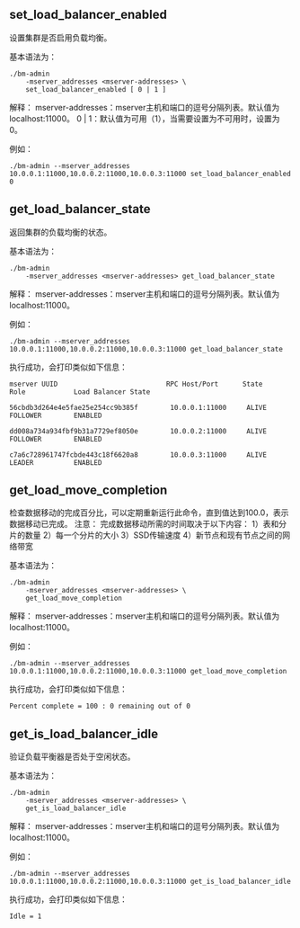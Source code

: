 ## **set_load_balancer_enabled**

设置集群是否启用负载均衡。

基本语法为：

```
./bm-admin
    -mserver_addresses <mserver-addresses> \
    set_load_balancer_enabled [ 0 | 1 ]
```

解释：
mserver-addresses：mserver主机和端口的逗号分隔列表。默认值为localhost:11000。
0 | 1：默认值为可用（1），当需要设置为不可用时，设置为0。

例如：

```
./bm-admin --mserver_addresses 10.0.0.1:11000,10.0.0.2:11000,10.0.0.3:11000 set_load_balancer_enabled 0
```

## **get_load_balancer_state**

返回集群的负载均衡的状态。

基本语法为：

```
./bm-admin
    -mserver_addresses <mserver-addresses> get_load_balancer_state
```


解释：
mserver-addresses：mserver主机和端口的逗号分隔列表。默认值为localhost:11000。

例如：

```
./bm-admin --mserver_addresses 10.0.0.1:11000,10.0.0.2:11000,10.0.0.3:11000 get_load_balancer_state
```

执行成功，会打印类似如下信息：

```
mserver UUID                           RPC Host/Port      State           Role            Load Balancer State
 
56cbdb3d264e4e5fae25e254cc9b385f        10.0.0.1:11000     ALIVE           FOLLOWER        ENABLED
 
dd008a734a934fbf9b31a7729ef8050e        10.0.0.2:11000     ALIVE           FOLLOWER        ENABLED
 
c7a6c728961747fcbde443c18f6620a8        10.0.0.3:11000     ALIVE           LEADER          ENABLED
```

## **get_load_move_completion**

检查数据移动的完成百分比，可以定期重新运行此命令，直到值达到100.0，表示数据移动已完成。
注意：
完成数据移动所需的时间取决于以下内容：
1）表和分片的数量
2）每一个分片的大小
3）SSD传输速度
4）新节点和现有节点之间的网络带宽

基本语法为：

```
./bm-admin
    -mserver_addresses <mserver-addresses> \
    get_load_move_completion
```

解释：
mserver-addresses：mserver主机和端口的逗号分隔列表。默认值为localhost:11000。

例如：

```
./bm-admin --mserver_addresses 10.0.0.1:11000,10.0.0.2:11000,10.0.0.3:11000 get_load_move_completion
```

执行成功，会打印类似如下信息：

```
Percent complete = 100 : 0 remaining out of 0
```


## **get_is_load_balancer_idle**

验证负载平衡器是否处于空闲状态。

基本语法为：

```
./bm-admin
    -mserver_addresses <mserver-addresses> \
    get_is_load_balancer_idle
```

解释：
mserver-addresses：mserver主机和端口的逗号分隔列表。默认值为localhost:11000。

例如：

```
./bm-admin --mserver_addresses 10.0.0.1:11000,10.0.0.2:11000,10.0.0.3:11000 get_is_load_balancer_idle
```

执行成功，会打印类似如下信息：

```
Idle = 1
```